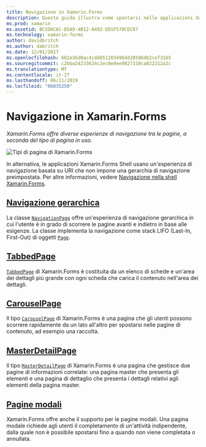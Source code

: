 ```yaml
---
title: Navigazione in Xamarin.Forms
description: Questa guida illustra come spostarsi nelle applicazioni Xamarin.Forms. Xamarin.Forms offre diverse esperienze di navigazione tra le pagine, a seconda del tipo di pagina in uso.
ms.prod: xamarin
ms.assetid: BC5D0C6C-D5A9-4B12-A492-ED1F570CEC87
ms.technology: xamarin-forms
author: davidbritch
ms.author: dabritch
ms.date: 12/01/2017
ms.openlocfilehash: 682e3bd0ac4cdd651203496dd28586db2cef3165
ms.sourcegitcommit: c2bba24233624c2ec0e9ee9827310ca022212a2c
ms.translationtype: MT
ms.contentlocale: it-IT
ms.lasthandoff: 06/11/2019
ms.locfileid: "66835258"
---
```

# <a name="xamarinforms-navigation"></a>Navigazione in Xamarin.Forms

_Xamarin.Forms offre diverse esperienze di navigazione tra le pagine, a seconda del tipo di pagina in uso._

![](images/page-types.png "Tipi di pagina di Xamarin.Forms")

In alternativa, le applicazioni Xamarin.Forms Shell usano un'esperienza di navigazione basata su URI che non impone una gerarchia di navigazione preimpostata. Per altre informazioni, vedere [Navigazione nella shell Xamarin.Forms](~/xamarin-forms/app-fundamentals/shell/navigation.md).

## <a name="hierarchical-navigationhierarchicalmd"></a>[Navigazione gerarchica](hierarchical.md)

La classe [`NavigationPage`](xref:Xamarin.Forms.NavigationPage) offre un'esperienza di navigazione gerarchica in cui l'utente è in grado di scorrere le pagine avanti e indietro in base alle esigenze. La classe implementa la navigazione come stack LIFO (Last-In, First-Out) di oggetti [`Page`](xref:Xamarin.Forms.Page).

## <a name="tabbedpagetabbed-pagemd"></a>[TabbedPage](tabbed-page.md)

[`TabbedPage`](xref:Xamarin.Forms.TabbedPage) di Xamarin.Forms è costituita da un elenco di schede e un'area dei dettagli più grande con ogni scheda che carica il contenuto nell'area dei dettagli.

## <a name="carouselpagecarousel-pagemd"></a>[CarouselPage](carousel-page.md)

Il tipo [`CarouselPage`](xref:Xamarin.Forms.CarouselPage) di Xamarin.Forms è una pagina che gli utenti possono scorrere rapidamente da un lato all'altro per spostarsi nelle pagine di contenuto, ad esempio una raccolta.

## <a name="masterdetailpagemaster-detail-pagemd"></a>[MasterDetailPage](master-detail-page.md)

Il tipo [`MasterDetailPage`](xref:Xamarin.Forms.MasterDetailPage) di Xamarin.Forms è una pagina che gestisce due pagine di informazioni correlate: una pagina master che presenta gli elementi e una pagina di dettaglio che presenta i dettagli relativi agli elementi della pagina master.

## <a name="modal-pagesmodalmd"></a>[Pagine modali](modal.md)

Xamarin.Forms offre anche il supporto per le pagine modali. Una pagina modale richiede agli utenti il completamento di un'attività indipendente, dalla quale non è possibile spostarsi fino a quando non viene completata o annullata.
